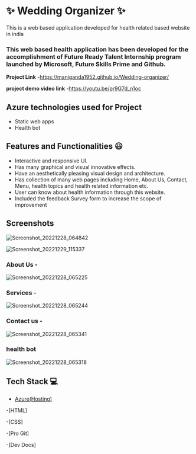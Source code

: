 # ✨ Wedding Organizer ✨

This is a web based application developed for health related based website in india

### This web based health application has been developed for the accomplishment of Future Ready Talent Internship program launched by Microsoft, Future Skills Prime and Github.


**Project Link** -https://maniganda1952.github.io/Wedding-organizer/

**project demo video link** -https://youtu.be/pr9G7d_n1oc

## Azure technologies used for Project

- Static web apps
- Health bot

## Features and Functionalities 😃

- Interactive and responsive UI.
- Has many graphical and visual innovative effects.
- Have an aesthetically pleasing visual design and architecture.
- Has collection of many web pages including Home, About Us, Contact, Menu, health topics and health related information etc.
- User can know about health information through this website.
- Included the feedback Survey form to increase the scope of improvement 

## Screenshots




![Screenshot_20221228_064842](https://user-images.githubusercontent.com/120101180/209818518-be130284-50a2-4a90-9aad-006880b23f60.png)

![Screenshot_20221229_115337](https://user-images.githubusercontent.com/120101180/209912228-be4281fa-715b-4286-a989-d4619d02d567.png)

   

### About Us -

![Screenshot_20221228_065225](https://user-images.githubusercontent.com/120101180/209819236-96c22c83-d427-480b-b1e7-42b142459d24.png)


### Services -

![Screenshot_20221228_065244](https://user-images.githubusercontent.com/120101180/209819198-aa4f0895-f24d-4ec5-a79b-b66134cc37e9.png)


### Contact us -
![Screenshot_20221228_065341](https://user-images.githubusercontent.com/120101180/209819135-f2bf8e4e-9745-4fe4-9305-3636089a2f08.png)



### health bot

![Screenshot_20221228_065318](https://user-images.githubusercontent.com/120101180/209819178-2341bcac-cb4b-4958-805c-726582be0bb6.png)



## Tech Stack 💻

- [Azure(Hosting)](https://azure.microsoft.com/en-in/features/azure-portal/)

-[HTML]

-[CSS]

-[Pro Git]

-[Dev Docs]
